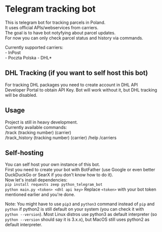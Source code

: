 # Telegram tracking bot
This is telegram bot for tracking parcels in Poland.  
It uses official APIs/webservices from carriers.  
The goal is to have bot notyfying about parcel updates.  
For now you can only check parcel status and history via commands.   
  
Currently supported carriers:  
    - InPost  
    - Poczta Polska 
    - DHL*

## DHL Tracking (if you want to self host this bot)
For tracking DHL packages you need to create account in DHL API Developer Portal to obtain API Key.
Bot will work without it, but DHL tracking will be disabled.

## Usage
Project is still in heavy development.  
Currently available commands:  
/track (tracking number) (carrier)  
/track_history (tracking number) (carrier)
/help
/carriers

## Self-hosting
You can self host your own instance of this bot.  
First you need to create your bot with BotFather (use Google or even better DuckDuckGo or SearX if you don't know how to do it).    
Now let's install dependencies:  
```pip install requests zeep python_telegram_bot```  
```python main.py <token> <dhl api key>``` 
Replace ```<token>``` with your bot token mentioned earlier and you're done.  
  
Note: You might have to use ```pip3``` and ```python3``` command instead of ```pip``` and ```python``` if python2 is still
default on your system (you can check it with ```python --version```). Most Linux distros
use python3 as default interpreter (so ```python --version``` should say it is 3.x.x), but MacOS
still uses python2 as default interpreter.    
